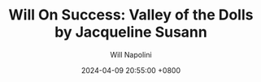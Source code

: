 ---
title: "Will On Success: Valley of the Dolls by Jacqueline Susann"
author: Will Napolini
date: 2024-04-09 20:55:00 +0800
categories: [Mindset, Book-summaries]
tags:
  [
    valley-of-the-dolls,
    jacqueline-susann,
    classic-novel,
    glamour-and-greed,
    hollywood-inspired,
    1960s-culture,
    female-friendship,
    scandal-and-intrigue,
    coming-of-age,
    career-ambition,
    fame-and-fashion,
    james-mason,
    sharon-tate,
    patrick-nash,
    susan-hart,
    tony-walton,
    hollywood-classic
  ]
image: https://pbs.twimg.com/media/GO2JCq-WEAAwsy5?format=jpg&name=large
alt: "Will On Success: Valley of the Dolls by Jacqueline Susann"
fallback:
  - 
  # Replace with the URL of your backup image
  -
  # Replace with the URL of your backup image
---